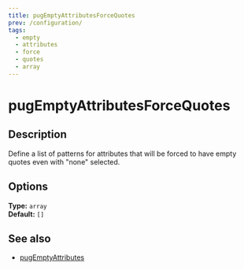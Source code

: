 ```yaml
---
title: pugEmptyAttributesForceQuotes
prev: /configuration/
tags:
  - empty
  - attributes
  - force
  - quotes
  - array
---
```


# pugEmptyAttributesForceQuotes

## Description

Define a list of patterns for attributes that will be forced to have empty quotes even with "none" selected.

## Options

**Type:** `array`  
**Default:** `[]`

## See also

- [pugEmptyAttributes](./pugEmptyAttributes.md)
